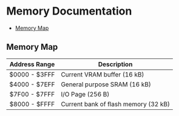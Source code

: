 # Memory Documentation
- [Memory Map](#map)

<a name="map"></a>
## Memory Map
| Address Range | Description                          |
| :-----------: | -----------                          |
| $0000 - $3FFF | Current VRAM buffer (16 kB)          |
| $4000 - $7EFF | General purpose SRAM (16 kB)         |
| $7F00 - $7FFF | I/O Page (256 B)                     |
| $8000 - $FFFF | Current bank of flash memory (32 kB) |